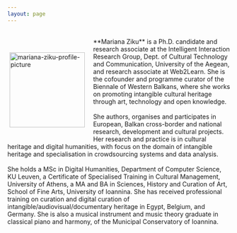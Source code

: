 ```yaml
---
layout: page
---
```


<br>
<p style="float: left;"><img src="https://mziku.github.io/images/10574310_795517237244850_4768544535441850499_n(1).jpg" style="float:left; margin-top:5mm; margin-right:5mm; margin-bottom:5mm; margin-left:5;" alt="mariana-ziku-profile-picture" width="170" height="auto"></p> 
**Mariana Ziku** is a Ph.D. candidate and research associate at the Intelligent Interaction Research Group, Dept. of Cultural Technology and Communication, University of the Aegean, and research associate at Web2Learn. She is the cofounder and programme curator of the Biennale of Western Balkans, where she works on promoting intangible cultural heritage through art, technology and open knowledge.
<br>
<br>
She authors, organises and participates in European, Balkan cross-border and national research, development and cultural projects. Her research and practice is in cultural heritage and digital humanities, with focus on the domain of intangible heritage and specialisation in crowdsourcing systems and data analysis.
<br>
<br>
She holds a MSc in Digital Humanities, Department of Computer Science, KU Leuven, a Certificate of Specialised Training in Cultural Management, University of Athens, a MA and BA in Sciences, History and Curation of Art, School of Fine Arts, University of Ioannina. She has received professional training on curation and digital curation of intangible/audiovisual/documentary heritage in Egypt, Belgium, and Germany. She is also a musical instrument and music theory graduate in classical piano and harmony, of the Municipal Conservatory of Ioannina.


